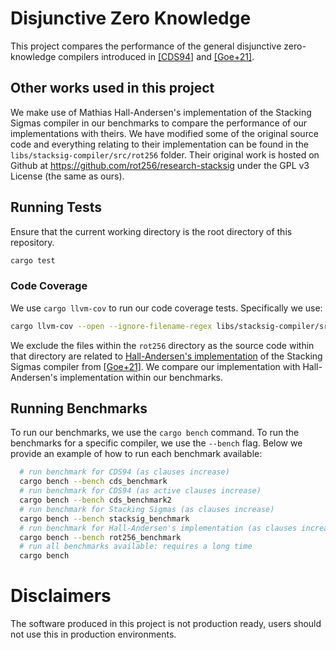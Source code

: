 # Disjunctive Zero Knowledge

This project compares the performance of the general disjunctive zero-knowledge compilers introduced in [[CDS94]](https://link.springer.com/chapter/10.1007/3-540-48658-5_19) and [[Goe+21]](https://eprint.iacr.org/2021/422).

## Other works used in this project

We make use of Mathias Hall-Andersen's implementation of the Stacking Sigmas compiler in our benchmarks to compare the performance of our implementations with theirs. We have modified some of the original source code and everything relating to their implementation can be found in the `libs/stacksig-compiler/src/rot256` folder. Their original work is hosted on Github at https://github.com/rot256/research-stacksig under the GPL v3 License (the same as ours).

## Running Tests

Ensure that the current working directory is the root directory of this repository.

```bash
cargo test
```

### Code Coverage

We use `cargo llvm-cov` to run our code coverage tests. Specifically we use:

```bash
cargo llvm-cov --open --ignore-filename-regex libs/stacksig-compiler/src/rot256
```

We exclude the files within the `rot256` directory as the source code within that directory are related to [Hall-Andersen's implementation](https://github.com/rot256/research-stacksig) of the Stacking Sigmas compiler from [[Goe+21]](https://eprint.iacr.org/2021/422). We compare our implementation with Hall-Andersen's implementation within our benchmarks.

## Running Benchmarks

To run our benchmarks, we use the `cargo bench` command. To run the benchmarks for a specific compiler, we use the `--bench` flag. Below we provide an example of how to run each benchmark available:

```bash
  # run benchmark for CDS94 (as clauses increase)
  cargo bench --bench cds_benchmark
  # run benchmark for CDS94 (as active clauses increase)
  cargo bench --bench cds_benchmark2
  # run benchmark for Stacking Sigmas (as clauses increase)
  cargo bench --bench stacksig_benchmark
  # run benchmark for Hall-Andersen's implementation (as clauses increase)
  cargo bench --bench rot256_benchmark
  # run all benchmarks available: requires a long time
  cargo bench
```

# Disclaimers

The software produced in this project is not production ready, users should not use this in production environments.
